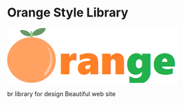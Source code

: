 # Orange Style Library

![orange logo](https://github.com/ammarkh/Orange/blob/master/dist/Icons/if_fruit_orange_1898850.png)

br
library for design Beautiful web site 
